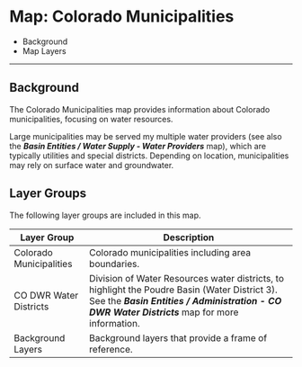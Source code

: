 # Map: Colorado Municipalities

* Background
* Map Layers

--------------

## Background

The Colorado Municipalities map provides information about Colorado municipalities,
focusing on water resources.

Large municipalities may be served my multiple water providers
(see also the ***Basin Entities / Water Supply - Water Providers*** map),
which are typically utilities and special districts.
Depending on location, municipalities may rely on surface water and groundwater.

## Layer Groups

The following layer groups are included in this map.

| **Layer Group** | **Description** |
| -- | -- |
| Colorado Municipalities | Colorado municipalities including area boundaries. |
| CO DWR Water Districts | Division of Water Resources water districts, to highlight the Poudre Basin (Water District 3).  See the ***Basin Entities / Administration - CO DWR Water Districts*** map for more information. |
| Background Layers | Background layers that provide a frame of reference. |
